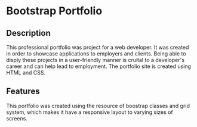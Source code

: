 # Bootstrap Portfolio

## Description
This professional portfolio was project for a web developer.  It was created in order to showcase applications to employers and clients.  Being able to disply these projects in a user-friendly manner is cruital to a developer's career and can help lead to employment. The portfolio site is created using HTML and CSS.

## Features
This portfolio was created using the resource of boostrap classes and grid system, which makes it have a responsive layout to varying sizes of screens.